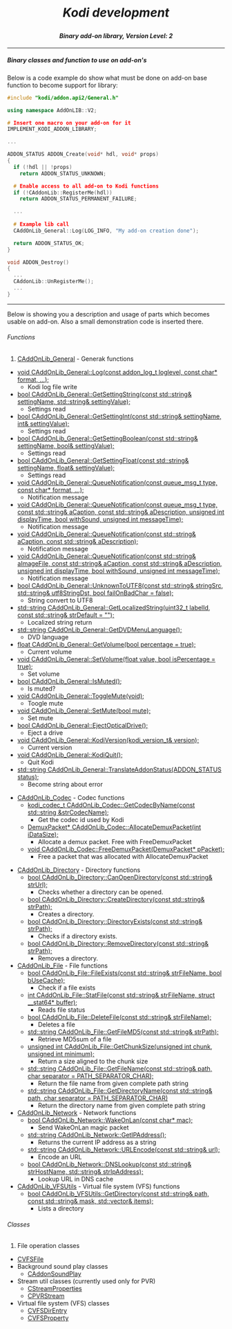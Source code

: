 # *<p align="center">Kodi development</p>*
#### *<p align="center">Binary add-on library, Version Level: 2</p>*

-------------
##### Binary classes and function to use on add-on's

Below is a code example do show what must be done on add-on base function to become support for library:

```cpp
#include "kodi/addon.api2/General.h"

using namespace AddOnLIB::V2;

# Insert one macro on your add-on for it
IMPLEMENT_KODI_ADDON_LIBRARY;

...

ADDON_STATUS ADDON_Create(void* hdl, void* props)
{
  if (!hdl || !props)
    return ADDON_STATUS_UNKNOWN;

  # Enable access to all add-on to Kodi functions
  if (!CAddonLib::RegisterMe(hdl))
    return ADDON_STATUS_PERMANENT_FAILURE;

  ...
  
  # Example lib call
  CAddOnLib_General::Log(LOG_INFO, "My add-on creation done");

  return ADDON_STATUS_OK;
}

void ADDON_Destroy()
{
  ...
  CAddonLib::UnRegisterMe();
  ...
}
```

-------------

Below is showing you a description and usage of parts which becomes usable on add-on. Also a small 
demonstration code is inserted there.

###### Functions
1. [CAddOnLib_General](docs/General.md) - Generak functions
  * [void CAddOnLib_General::Log(const addon_log_t loglevel, const char* format, ...);](docs/General.md) 
    - Kodi log file write
  * [bool CAddOnLib_General::GetSettingString(const std::string& settingName, std::string& settingValue);](docs/General.md)   
    - Settings read
  * [bool CAddOnLib_General::GetSettingInt(const std::string& settingName, int& settingValue);](docs/General.md)
    - Settings read
  * [bool CAddOnLib_General::GetSettingBoolean(const std::string& settingName, bool& settingValue);](docs/General.md)
    - Settings read
  * [bool CAddOnLib_General::GetSettingFloat(const std::string& settingName, float& settingValue);](docs/General.md)
    - Settings read
  * [void CAddOnLib_General::QueueNotification(const queue_msg_t type, const char* format, ...);](docs/General.md)
    - Notification message
  * [void CAddOnLib_General::QueueNotification(const queue_msg_t type, const std::string& aCaption, const std::string& aDescription, unsigned int displayTime, bool withSound, unsigned int messageTime);](docs/General.md)
    - Notification message
  * [void CAddOnLib_General::QueueNotification(const std::string& aCaption, const std::string& aDescription);](docs/General.md)
    - Notification message
  * [void CAddOnLib_General::QueueNotification(const std::string& aImageFile, const std::string& aCaption, const std::string& aDescription, unsigned int displayTime, bool withSound, unsigned int messageTime);](docs/General.md)
    - Notification message
  * [bool CAddOnLib_General::UnknownToUTF8(const std::string& stringSrc, std::string& utf8StringDst, bool failOnBadChar = false);](docs/General.md)
    - String convert to UTF8
  * [std::string CAddOnLib_General::GetLocalizedString(uint32_t labelId, const std::string& strDefault = "");](docs/General.md)
    - Localized string return
  * [std::string CAddOnLib_General::GetDVDMenuLanguage();](docs/General.md)
    - DVD language
  * [float CAddOnLib_General::GetVolume(bool percentage = true);](docs/General.md)
    - Current volume
  * [void CAddOnLib_General::SetVolume(float value, bool isPercentage = true);](docs/General.md)
    - Set volume
  * [bool CAddOnLib_General::IsMuted();](docs/General.md)
    - Is muted?
  * [void CAddOnLib_General::ToggleMute(void);](docs/General.md)
    - Toogle mute
  * [void CAddOnLib_General::SetMute(bool mute);](docs/General.md)
    - Set mute
  * [bool CAddOnLib_General::EjectOpticalDrive();](docs/General.md)
    - Eject a drive
  * [void CAddOnLib_General::KodiVersion(kodi_version_t& version);](docs/General.md)
    - Current version
  * [void CAddOnLib_General::KodiQuit();](docs/General.md)
    - Quit Kodi
  * [std::string CAddOnLib_General::TranslateAddonStatus(ADDON_STATUS status);](docs/General.md)
    - Become string about error
- [CAddOnLib_Codec](docs/Codec.md) - Codec functions
  * [kodi_codec_t CAddOnLib_Codec::GetCodecByName(const std::string &strCodecName);](docs/Codec.md) 
    - Get the codec id used by Kodi
  * [DemuxPacket* CAddOnLib_Codec::AllocateDemuxPacket(int iDataSize);](docs/Codec.md) 
    - Allocate a demux packet. Free with FreeDemuxPacket
  * [void CAddOnLib_Codec::FreeDemuxPacket(DemuxPacket* pPacket);](docs/Codec.md) 
    - Free a packet that was allocated with AllocateDemuxPacket
* [CAddOnLib_Directory](docs/Directory.md) - Directory functions
  * [bool CAddOnLib_Directory::CanOpenDirectory(const std::string& strUrl);](docs/Directory.md) 
    - Checks whether a directory can be opened.
  * [bool CAddOnLib_Directory::CreateDirectory(const std::string& strPath);](docs/Directory.md) 
    - Creates a directory.
  * [bool CAddOnLib_Directory::DirectoryExists(const std::string& strPath);](docs/Directory.md) 
    - Checks if a directory exists.
  * [bool CAddOnLib_Directory::RemoveDirectory(const std::string& strPath);](docs/Directory.md) 
    - Removes a directory.
* [CAddOnLib_File](docs/File.md) - File functions
  * [bool CAddOnLib_File::FileExists(const std::string& strFileName, bool bUseCache);](docs/File.md) 
    - Check if a file exists
  * [int CAddOnLib_File::StatFile(const std::string& strFileName, struct __stat64* buffer);](docs/File.md) 
    - Reads file status
  * [bool CAddOnLib_File::DeleteFile(const std::string& strFileName);](docs/File.md) 
    - Deletes a file
  * [std::string CAddOnLib_File::GetFileMD5(const std::string& strPath);](docs/File.md) 
    - Retrieve MD5sum of a file
  * [unsigned int CAddOnLib_File::GetChunkSize(unsigned int chunk, unsigned int minimum);](docs/File.md) 
    - Return a size aligned to the chunk size
  * [std::string CAddOnLib_File::GetFileName(const std::string& path, char separator = PATH_SEPARATOR_CHAR);](docs/File.md)
    - Return the file name from given complete path string
  * [std::string CAddOnLib_File::GetDirectoryName(const std::string& path, char separator = PATH_SEPARATOR_CHAR)](docs/File.md) 
    - Return the directory name from given complete path string
* [CAddOnLib_Network](docs/Network.md) - Network functions
  * [bool CAddOnLib_Network::WakeOnLan(const char* mac);](docs/Network.md)
    - Send WakeOnLan magic packet
  * [std::string CAddOnLib_Network::GetIPAddress();](docs/Network.md)
    - Returns the current IP address as a string
  * [std::string CAddOnLib_Network::URLEncode(const std::string& url);](docs/Network.md)
    - Encode an URL
  * [bool CAddOnLib_Network::DNSLookup(const std::string& strHostName, std::string& strIpAddress);](docs/Network.md)
    - Lookup URL in DNS cache
* [CAddOnLib_VFSUtils](docs/VFSUtils.md) - Virtual file system (VFS) functions
  * [bool CAddOnLib_VFSUtils::GetDirectory(const std::string& path, const std::string& mask, std::vector<CVFSDirEntry>& items);](docs/VFSUtils.md)
    - Lists a directory

###### Classes

1. File operation classes
  * [CVFSFile](docs/File.md)
* Background sound play classes
  * [CAddonSoundPlay](docs/SoundPlay.md)
* Stream util classes (currently used only for PVR)
  * [CStreamProperties](docs/StreamUtils.md)
  * [CPVRStream](docs/StreamUtils.md)
* Virtual file system (VFS) classes
  * [CVFSDirEntry](docs/VFSUtils.md)
  * [CVFSProperty](docs/VFSUtils.md)
